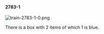 #### 2783-1
![train-2783-1-0.png](https://github.com/lil-lab/nlvr/raw/master/nlvr/train/images/53/train-2783-1-0.png "train-2783-1-0.png")

There is a box with 2 items of which 1 is blue.